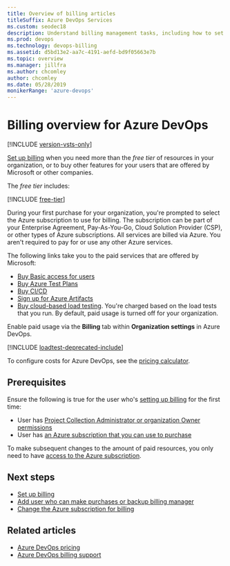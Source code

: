 ```yaml
---
title: Overview of billing articles
titleSuffix: Azure DevOps Services
ms.custom: seodec18
description: Understand billing management tasks, including how to set up billing, make purchases, and change the Azure subscription for billing.
ms.prod: devops
ms.technology: devops-billing
ms.assetid: d5bd13e2-aa7c-4191-aefd-bd9f05663e7b
ms.topic: overview
ms.manager: jillfra
ms.author: chcomley
author: chcomley
ms.date: 05/28/2019
monikerRange: 'azure-devops'
---
```


# Billing overview for Azure DevOps

[!INCLUDE [version-vsts-only](../../_shared/version-vsts-only.md)]

[Set up billing](set-up-billing-for-your-organization-vs.md) when you need more than the *free tier* of resources in your organization, or to buy other features for your users that are offered by Microsoft or other companies.

The *free tier* includes:

[!INCLUDE [free-tier](../../_shared/free-tier.md)]

During your first purchase for your organization, you're prompted to select the Azure subscription to use for billing. The subscription can be part of your Enterprise Agreement, Pay-As-You-Go, Cloud Solution Provider (CSP), or other types of Azure subscriptions. All services are billed via Azure. You aren't required to pay for or use any other Azure services.
 
The following links take you to the paid services that are offered by Microsoft:

* [Buy Basic access for users](buy-basic-access-add-users.md)
* [Buy Azure Test Plans](buy-basic-plus-test-plans.md)
* [Buy CI/CD](buy-more-build-vs.md)
* [Sign up for Azure Artifacts](../../artifacts/sign-up-azure-artifacts.md)
* [Buy cloud-based load testing](buy-load-testing-vs.md). You're charged based on the load tests that you run. By default, paid usage is turned off for your organization.

Enable paid usage via the **Billing** tab within **Organization settings** in Azure DevOps.

[!INCLUDE [loadtest-deprecated-include](../../test/_shared/loadtest-deprecated-include.md)]

To configure costs for Azure DevOps, see the [pricing calculator](https://azure.microsoft.com/pricing/calculator/?service=azure-devops).

## Prerequisites

Ensure the following is true for the user who's [setting up billing](set-up-billing-for-your-organization-vs.md) for the first time:

* User has [Project Collection Administrator or organization Owner permissions](../accounts/faq-add-delete-users.md#find-owner)
* User has [an Azure subscription that you can use to purchase](add-backup-billing-managers.md)

To make subsequent changes to the amount of paid resources, you only need to have [access to the Azure subscription](add-backup-billing-managers.md).

## Next steps

* [Set up billing](set-up-billing-for-your-organization-vs.md)
* [Add user who can make purchases or backup billing manager](add-backup-billing-managers.md)
* [Change the Azure subscription for billing](change-azure-subscription.md)

## Related articles

* [Azure DevOps pricing](https://azure.microsoft.com/pricing/details/devops/azure-devops-services/)
* [Azure DevOps billing support](https://azure.microsoft.com/support/devops/)
